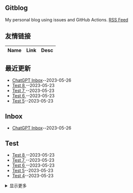 ## Gitblog
My personal blog using issues and GitHub Actions.
[RSS Feed](https://raw.githubusercontent.com/leigaoxing/gitblog/master/feed.xml)
## 友情链接
| Name | Link | Desc | 
 | ---- | ---- | ---- |
## 最近更新
- [ChatGPT Inbox](https://github.com/leigaoxing/gitblog/issues/11)--2023-05-26
- [Test 8 ](https://github.com/leigaoxing/gitblog/issues/10)--2023-05-23
- [Test 7 ](https://github.com/leigaoxing/gitblog/issues/9)--2023-05-23
- [Test 6 ](https://github.com/leigaoxing/gitblog/issues/8)--2023-05-23
- [Test 5](https://github.com/leigaoxing/gitblog/issues/7)--2023-05-23
## Inbox
- [ChatGPT Inbox](https://github.com/leigaoxing/gitblog/issues/11)--2023-05-26
## Test
- [Test 8 ](https://github.com/leigaoxing/gitblog/issues/10)--2023-05-23
- [Test 7 ](https://github.com/leigaoxing/gitblog/issues/9)--2023-05-23
- [Test 6 ](https://github.com/leigaoxing/gitblog/issues/8)--2023-05-23
- [Test 5](https://github.com/leigaoxing/gitblog/issues/7)--2023-05-23
- [Test 4](https://github.com/leigaoxing/gitblog/issues/6)--2023-05-23
<details><summary>显示更多</summary>

- [Test 3](https://github.com/leigaoxing/gitblog/issues/5)--2023-05-23
- [Test 2 ](https://github.com/leigaoxing/gitblog/issues/4)--2023-05-23
- [Test](https://github.com/leigaoxing/gitblog/issues/3)--2023-05-23
</details>

